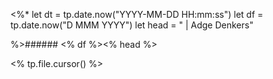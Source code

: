 <%*
	let dt = tp.date.now("YYYY-MM-DD HH:mm:ss")
	let df = tp.date.now("D MMM YYYY")
	let head = " | Adge Denkers"

%>###### <% df %><% head %>

<% tp.file.cursor() %>